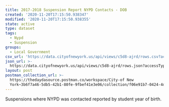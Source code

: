```yaml
---
title: 2017-2018 Suspension Report NYPD Contacts - DOB
created: '2020-11-20T17:15:50.938347'
modified: '2020-11-20T17:15:50.938355'
state: active
type: dataset
tags:
  - Nypd
  - Suspension
groups:
  - Local Government
csv_url: 'https://data.cityofnewyork.us/api/views/c5d8-ajrd/rows.csv?accessType=DOWNLOAD'
json_url: >-
  https://data.cityofnewyork.us/api/views/c5d8-ajrd/rows.json?accessType=DOWNLOAD
layout: post
postman_collection_url: >-
  https://thedaydasource.postman.co/workspace/City-of New
  York~3b6f7a46-5db5-42b1-80fe-9fbef41e3e06/collection/f06e91b7-0424-4d33-b94e-f5d3deb08091
---
```

Suspensions where NYPD was contacted reported by student year of birth.
